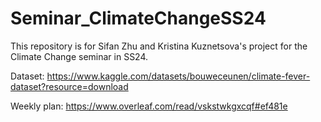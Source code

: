 # Seminar_ClimateChangeSS24
This repository is for Sifan Zhu and Kristina Kuznetsova's project for the Climate Change seminar in SS24.

Dataset:
https://www.kaggle.com/datasets/bouweceunen/climate-fever-dataset?resource=download

Weekly plan: https://www.overleaf.com/read/vskstwkgxcqf#ef481e
